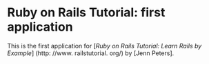# Ruby on Rails Tutorial: first application

This is the first application for
[*Ruby on Rails Tutorial: Learn Rails by Example*] (http: //www. railstutorial. org/)
by [Jenn Peters].